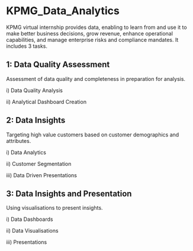 # KPMG_Data_Analytics
KPMG virtual internship provides data, enabling to learn from and use it to make better business decisions, grow revenue, enhance operational capabilities, and manage enterprise risks and compliance mandates. It includes 3 tasks.

## 1: Data Quality Assessment
Assessment of data quality and completeness in preparation for analysis.

i) Data Quality Analysis

ii) Analytical Dashboard Creation

## 2: Data Insights
Targeting high value customers based on customer demographics and attributes.

i) Data Analytics

ii) Customer Segmentation

iii) Data Driven Presentations

## 3: Data Insights and Presentation
Using visualisations to present insights.

i) Data Dashboards

ii) Data Visualisations

iii) Presentations



